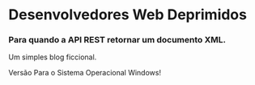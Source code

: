 # Desenvolvedores Web Deprimidos
### Para quando a API REST retornar um documento XML.

Um simples blog ficcional.

Versão Para o Sistema Operacional Windows!
